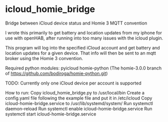 # icloud_homie_bridge
Bridge between iCloud device status and Homie 3 MQTT convention

I wrote this primarily to get battery and location updates from my iphone for use with openHAB, after running into too many issues with the icloud plugin.

This program will log into the specified iCloud account and get battery and location updates for a given device.
That info will then be sent to an mqtt broker using the Homie 3 convention.

Required python modules:
  pyicloud
  homie-python (The homie-3.0.0 branch of https://github.com/bodiroga/homie-python.git)
  
TODO:
  Currently only one iCloud device per account is supported
  
How to run:
  Copy icloud_homie_bridge.py to /usr/local/bin
  Create a config.yaml file following the example file and put it in /etc/icloud
  Copy icloud-homie-bridge.service to /usr/lib/systemd/system/
  Run systemctl daemon-reload
  Run systemctl enable icloud-homie-bridge.service
  Run systemctl start icloud-homie-bridge.service
  
